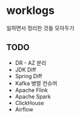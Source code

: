 # worklogs
일하면서 정리한 것들 모아두기

## TODO
* DR - AZ 분리
* JDK Diff
* Spring Diff
* Kafka 병렬 컨슈머
* Apache Flink
* Apache Spark
* ClickHouse
* Airflow
